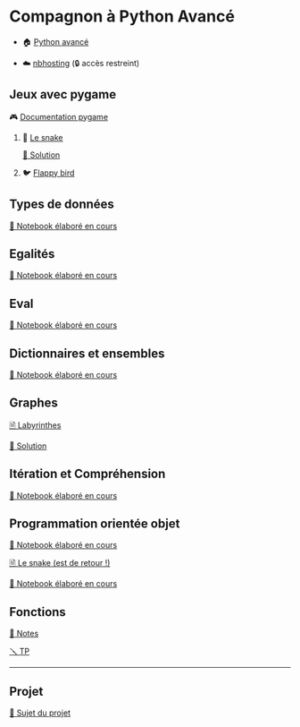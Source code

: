 # Compagnon à Python Avancé

  - 🏠 [Python avancé](https://github.com/ue12-p21/python-advanced) 
  
  - ☁️ [nbhosting](https://nbhosting.inria.fr/) (🔒 accès restreint)

## Jeux avec pygame

🎮 [Documentation pygame](https://www.pygame.org/docs/)

 1. 🐍 [Le snake](tps/games/README-snake.md)

    [📄 Solution](tps/games/solutions/snake.py)

 2. 🐦 [Flappy bird](tps/games/README-flappybird.md)

## Types de données

[📓 Notebook élaboré en cours](notebooks/02-types%20de%20donn%C3%A9es.ipynb)

## Egalités

[📓 Notebook élaboré en cours](notebooks/03-Egalités%20structurelles%20et%20référentielles.ipynb)

## Eval

[📓 Notebook élaboré en cours](notebooks/03-Repr%20et%20eval.ipynb)

## Dictionnaires et ensembles

[📓 Notebook élaboré en cours](notebooks/03-Dictionnaires%20et%20ensembles.ipynb)

## Graphes

[🗎 Labyrinthes](tps/graphs)

[📄 Solution](tps/graphs/solutions/mazes.py)

## Itération et Compréhension

[📓 Notebook élaboré en cours](notebooks/04-Itération%20et%20Compréhension.ipynb)

## Programmation orientée objet

[📓 Notebook élaboré en cours](notebooks/05-Objets%20et%20Classes.ipynb)

[🗎 Le snake (est de retour !)](tps/objets/README.md)

[📓 Notebook élaboré en cours](notebooks/06-Objets%20et%20Classes.ipynb)

## Fonctions

[📖 Notes](https://boisgera.github.io/python-advanced-companion/cours/fonctions)


[🪛 TP](https://boisgera.github.io/python-advanced-companion/tp/fonctions)


<!--
--------------------------------------------------------------------------------

## *Coming Soon*

[📖 Notes](https://boisgera.github.io/python-advanced-companion/cours/bibliothèque) 🏗️

-->

--------------------------------------------------------------------------------

## Projet

[📒 Sujet du projet](https://github.com/boisgera/python-advanced-eval#notebooks-jupyter)

